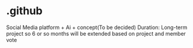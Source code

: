 # .github
Social Media platform + Ai + concept(To be decided) 
Duration: Long-term project so 6 or so months will be extended based on project and member vote

